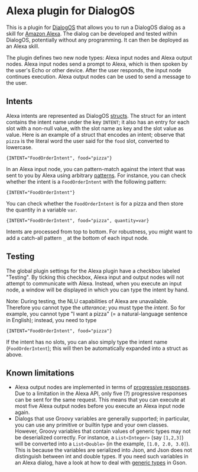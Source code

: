 # Alexa plugin for DialogOS

This is a plugin for [DialogOS](https://www.dialogos.app/) that allows you to run a DialogOS dialog as a skill for [Amazon Alexa](https://en.wikipedia.org/wiki/Amazon_Alexa). The dialog can be developed and tested within DialogOS, potentially without any programming. It can then be deployed as an Alexa skill.

The plugin defines two new node types: Alexa input nodes and Alexa output nodes. Alexa input nodes send a prompt to Alexa, which is then spoken by the user's Echo or other device. After the user responds, the input node continues execution. Alexa output nodes can be used to send a message to the user.

## Intents

Alexa intents are represented as DialogOS [structs](https://github.com/dialogos-project/dialogos/wiki/Expressions). The struct for an intent contains the intent name under the key `INTENT`; it also has an entry for each slot with a non-null value, with the slot name as key and the slot value as value. Here is an example of a struct that encodes an intent; observe that `pizza` is the literal word the user said for the `food` slot, converted to lowercase.

```
{INTENT="FoodOrderIntent", food="pizza"}
```

In an Alexa input node, you can pattern-match against the intent that was sent to you by Alexa using arbitrary [patterns](https://github.com/dialogos-project/dialogos/wiki/Patterns). For instance, you can check whether the intent is a `FoodOrderIntent` with the following pattern:

```
{INTENT="FoodOrderIntent"}
```

You can check whether the `FoodOrderIntent` is for a pizza and then store the quantity in a variable `var`.

```
{INTENT="FoodOrderIntent", food="pizza", quantity=var}
```

Intents are processed from top to bottom. For robustness, you might want to add a catch-all pattern `_` at the bottom of each input node.




## Testing

The global plugin settings for the Alexa plugin have a checkbox labeled "Testing". By ticking this checkbox, Alexa input and output nodes will not attempt to communicate with Alexa. Instead, when you execute an input node, a window will be displayed in which you can type the intent by hand.

Note: During testing, the NLU capabilities of Alexa are unavailable. Therefore you cannot type the  _utterance_; you must type the _intent_. So for example, you cannot type "I want a pizza" (= a natural-language sentence in English); instead, you need to type

```
{INTENT="FoodOrderIntent", food="pizza"}
```

If the intent has no slots, you can also simply type the intent name (`FoodOrderIntent`); this will then be automatically expanded into a struct as above.

## Known limitations

* Alexa output nodes are implemented in terms of [progressive responses](https://developer.amazon.com/de/docs/custom-skills/send-the-user-a-progressive-response.html). Due to a limitation in the Alexa API, only five (?) progressive responses can be sent for the same request. This means that you can execute at most five Alexa output nodes before you execute an Alexa input node again.
* Dialogs that use Groovy variables are generally supported; in particular, you can use any primitive or builtin type and your own classes. However, Groovy variables that contain values of generic types may not be deserialized correctly. For instance, a `List<Integer>` (say `[1,2,3]`) will be converted into a `List<Double>` (in the example, `[1.0, 2.0, 3.0]`). This is because the variables are serialized into Json, and Json does not distinguish between int and double types. If you need such variables in an Alexa dialog, have a look at how to deal with [generic types](https://github.com/google/gson/blob/master/UserGuide.md#collections-examples) in Gson.

